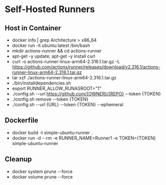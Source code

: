 # Self-Hosted Runners

## Host in Container

- docker info | grep Architecture > x86_64
- docker run -it ubuntu:latest /bin/bash
- mkdir actions-runner && cd actions-runner
- apt-get -y update; apt-get -y install curl
- curl -o actions-runner-linux-arm64-2.316.1.tar.gz -L https://github.com/actions/runner/releases/download/v2.316.1/actions-runner-linux-arm64-2.316.1.tar.gz
- tar xzf ./actions-runner-linux-arm64-2.316.1.tar.gz
- ./bin/installdependencies.sh
- export RUNNER_ALLOW_RUNASROOT="1"
- ./config.sh --url https://github.com/{OWNER}/{REPO} --token {TOKEN}
- ./config.sh remove --token {TOKEN}
- ./config.sh --url {URL} --token {TOKEN} --ephemeral

## Dockerfile

- docker build -t simple-ubuntu-runner .
- docker run -d --rm -e RUNNER_NAME=Runner1 -e TOKEN={TOKEN} simple-ubuntu-runner

## Cleanup

- docker system prune --force
- docker volume prune --force
